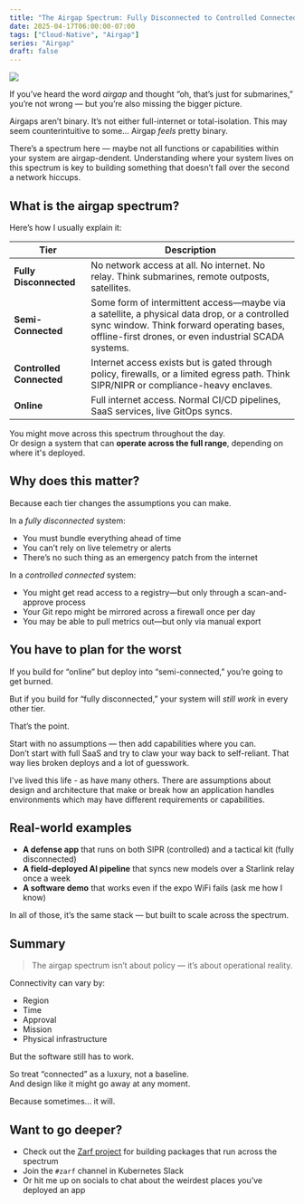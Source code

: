 ```yaml
---
title: "The Airgap Spectrum: Fully Disconnected to Controlled Connected"
date: 2025-04-17T06:00:00-07:00
tags: ["Cloud-Native", "Airgap"]
series: "Airgap"
draft: false
---
```


![](https://content.bekindchooseviolence.com/airgap-spectrum.png)

If you’ve heard the word *airgap* and thought “oh, that’s just for submarines,” you’re not wrong — but you’re also missing the bigger picture.

Airgaps aren’t binary. It’s not either full-internet or total-isolation. This may seem counterintuitive to some... Airgap _feels_ pretty binary.

There’s a spectrum here — maybe not all functions or capabilities within your system are airgap-dendent. Understanding where your system lives on this spectrum is key to building something that doesn’t fall over the second a network hiccups.

## What is the airgap spectrum?

Here’s how I usually explain it:

| Tier | Description |
|------|-------------|
| **Fully Disconnected** | No network access at all. No internet. No relay. Think submarines, remote outposts, satellites. |
| **Semi-Connected** | Some form of intermittent access—maybe via a satellite, a physical data drop, or a controlled sync window. Think forward operating bases, offline-first drones, or even industrial SCADA systems. |
| **Controlled Connected** | Internet access exists but is gated through policy, firewalls, or a limited egress path. Think SIPR/NIPR or compliance-heavy enclaves. |
| **Online** | Full internet access. Normal CI/CD pipelines, SaaS services, live GitOps syncs. |

You might move across this spectrum throughout the day.  
Or design a system that can **operate across the full range**, depending on where it's deployed.

## Why does this matter?

Because each tier changes the assumptions you can make.

In a *fully disconnected* system:
- You must bundle everything ahead of time
- You can’t rely on live telemetry or alerts
- There’s no such thing as an emergency patch from the internet

In a *controlled connected* system:
- You might get read access to a registry—but only through a scan-and-approve process
- Your Git repo might be mirrored across a firewall once per day
- You may be able to pull metrics out—but only via manual export

## You have to plan for the worst

If you build for “online” but deploy into “semi-connected,” you’re going to get burned.

But if you build for “fully disconnected,” your system will *still work* in every other tier.

That’s the point.

Start with no assumptions — then add capabilities where you can.  
Don’t start with full SaaS and try to claw your way back to self-reliant. That way lies broken deploys and a lot of guesswork.

I've lived this life - as have many others. There are assumptions about design and architecture that make or break how an application handles environments which may have different requirements or capabilities. 

## Real-world examples

- **A defense app** that runs on both SIPR (controlled) and a tactical kit (fully disconnected)
- **A field-deployed AI pipeline** that syncs new models over a Starlink relay once a week
- **A software demo** that works even if the expo WiFi fails (ask me how I know)

In all of those, it’s the same stack — but built to scale across the spectrum.

## Summary

> The airgap spectrum isn’t about policy — it’s about operational reality.

Connectivity can vary by:
- Region
- Time
- Approval
- Mission
- Physical infrastructure

But the software still has to work.

So treat “connected” as a luxury, not a baseline.  
And design like it might go away at any moment.

Because sometimes… it will.

## Want to go deeper?

- Check out the [Zarf project](https://github.com/zarf-dev/zarf) for building packages that run across the spectrum
- Join the `#zarf` channel in Kubernetes Slack
- Or hit me up on socials to chat about the weirdest places you’ve deployed an app
